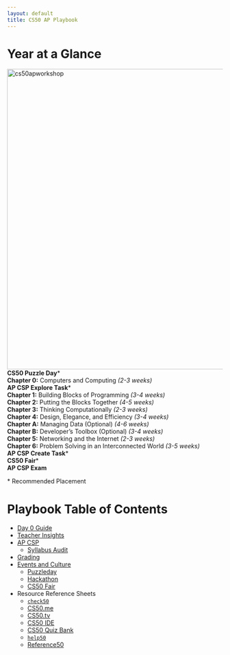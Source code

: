 ```yaml
---
layout: default
title: CS50 AP Playbook
---
```


# Year at a Glance

<img src="cs50apworkshop.jpg" alt="cs50apworkshop" width="700" align="right">

**CS50 Puzzle Day*** <br>
**Chapter 0:** Computers and Computing _(2-3 weeks)_<br>
**AP CSP Explore Task*** <br>
**Chapter 1:** Building Blocks of Programming _(3-4 weeks)_<br>
**Chapter 2:** Putting the Blocks Together _(4-5 weeks)_<br>
**Chapter 3:** Thinking Computationally _(2-3 weeks)_<br>
**Chapter 4:** Design, Elegance, and Efficiency _(3-4 weeks)_<br>
**Chapter A:** Managing Data (Optional) _(4-6 weeks)_<br>
**Chapter B:** Developer’s Toolbox (Optional) _(3-4 weeks)_<br>
**Chapter 5:** Networking and the Internet _(2-3 weeks)_<br>
**Chapter 6:** Problem Solving in an Interconnected World _(3-5 weeks)_<br>
**AP CSP Create Task*** <br>
**CS50 Fair*** <br>
**AP CSP Exam**

\* Recommended Placement

# Playbook Table of Contents

- [Day 0 Guide](day0)
- [Teacher Insights](insights)
- [AP CSP](apcsp)
    - [Syllabus Audit](apcsp/collegeboard)
- [Grading](grading)
- [Events and Culture](events)
    - [Puzzleday](events/puzzleday)
    - [Hackathon](events/hackathon)
    - [CS50 Fair](events/cs50fair)
- Resource Reference Sheets
    - [`check50`](resources/check50.pdf)
    - [CS50.me](resources/cs50me.pdf)
    - [CS50.tv](resources/cs50tv.pdf)
    - [CS50 IDE](resources/cs50ide.pdf)
    - [CS50 Quiz Bank](resources/quizbank50.pdf)
    - [`help50`](resources/help50.pdf)
    - [Reference50](resources/reference50.pdf)
